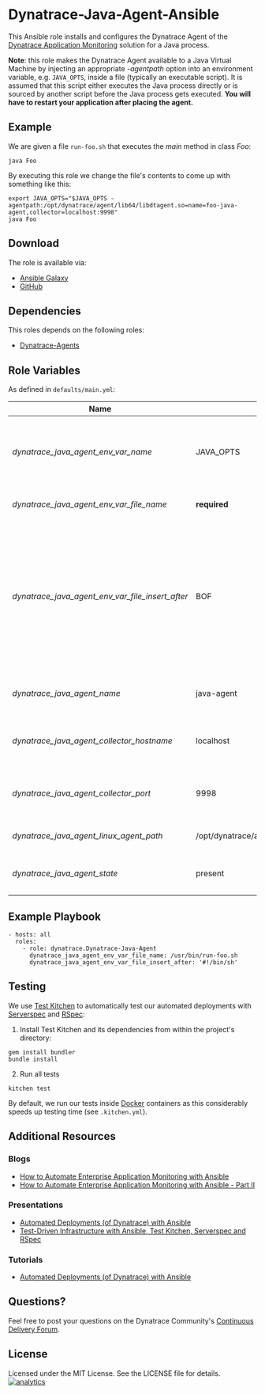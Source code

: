 # Dynatrace-Java-Agent-Ansible

This Ansible role installs and configures the Dynatrace Agent of the [Dynatrace Application Monitoring](http://www.dynatrace.com/en/products/application-monitoring.html) solution for a Java process.

**Note**: this role makes the Dynatrace Agent available to a Java Virtual Machine by injecting an appropriate *-agentpath* option into an environment variable, e.g. ```JAVA_OPTS```, inside a file (typically an executable script). It is assumed that this script either executes the Java process directly or is sourced by another script before the Java process gets executed. **You will have to restart your application after placing the agent.**

## Example

We are given a file ```run-foo.sh``` that executes the *main* method in class *Foo*:

```
java Foo
```

By executing this role we change the file's contents to come up with something like this:

```
export JAVA_OPTS="$JAVA_OPTS -agentpath:/opt/dynatrace/agent/lib64/libdtagent.so=name=foo-java-agent,collector=localhost:9998"
java Foo
```

## Download

The role is available via:

- [Ansible Galaxy](https://galaxy.ansible.com/list#/roles/5327)
- [GitHub](https://github.com/Dynatrace/Dynatrace-Java-Agent-Ansible)

## Dependencies

This roles depends on the following roles:

- [Dynatrace-Agents](https://galaxy.ansible.com/list#/roles/5320)

## Role Variables

As defined in ```defaults/main.yml```:

| Name                                             | Default                                  | Description |
|--------------------------------------------------|------------------------------------------|-------------|
| *dynatrace_java_agent_env_var_name*              | JAVA_OPTS                                | The name of the environment variable to be used for Agent injection. |
| *dynatrace_java_agent_env_var_file_name*         | **required**                             | The name of the file to be modified. |
| *dynatrace_java_agent_env_var_file_insert_after* | BOF                                      | A regex, BOF or EOF for *begin-of-file* and *end-of-file*, respectively. If a given regex is not matched, the *-agentpath* option will be appended to the file. |
| *dynatrace_java_agent_name*                      | java-agent                               | The name of the Agent as it appears in Dynatrace. |
| *dynatrace_java_agent_collector_hostname*        | localhost                                | The location of the collector the Agent shall connect to. |
| *dynatrace_java_agent_collector_port*            | 9998                                     | The port on the collector the Agent shall connect to. |
| *dynatrace_java_agent_linux_agent_path*          | /opt/dynatrace/agent/lib64/libdtagent.so | The path to the Agent libary. |
| *dynatrace_java_agent_state*                     | present                                  | Whether the Agent shall be ```present``` or ```absent```. |

## Example Playbook

```
- hosts: all
  roles:
    - role: dynatrace.Dynatrace-Java-Agent
      dynatrace_java_agent_env_var_file_name: /usr/bin/run-foo.sh
      dynatrace_java_agent_env_var_file_insert_after: '#!/bin/sh'
```

## Testing

We use [Test Kitchen](http://kitchen.ci) to automatically test our automated deployments with [Serverspec](http://serverspec.org) and [RSpec](http://rspec.info/):

1) Install Test Kitchen and its dependencies from within the project's directory:

```
gem install bundler
bundle install
```

2) Run all tests

```
kitchen test
```

By default, we run our tests inside [Docker](https://www.docker.com/) containers as this considerably speeds up testing time (see `.kitchen.yml`).

## Additional Resources

### Blogs

- [How to Automate Enterprise Application Monitoring with Ansible](http://apmblog.dynatrace.com/2015/03/04/how-to-automate-enterprise-application-monitoring-with-ansible/)
- [How to Automate Enterprise Application Monitoring with Ansible - Part II](http://apmblog.dynatrace.com/2015/04/23/how-to-automate-enterprise-application-monitoring-with-ansible-part-ii/)

### Presentations

- [Automated Deployments (of Dynatrace) with Ansible](http://www.slideshare.net/MartinEtmajer/automated-deployments-with-ansible)
- [Test-Driven Infrastructure with Ansible, Test Kitchen, Serverspec and RSpec](http://www.slideshare.net/MartinEtmajer/testing-ansible-roles-with-test-kitchen-serverspec-and-rspec-48185017)

### Tutorials

- [Automated Deployments (of Dynatrace) with Ansible](https://community.compuwareapm.com/community/display/LEARN/Tutorials+on+Automated+Deployments#TutorialsonAutomatedDeployments-ansible)

## Questions?

Feel free to post your questions on the Dynatrace Community's [Continuous Delivery Forum](https://answers.dynatrace.com/spaces/148/open-q-a_2.html?topics=continuous%20delivery).

## License

Licensed under the MIT License. See the LICENSE file for details.
[![analytics](https://www.google-analytics.com/collect?v=1&t=pageview&_s=1&dl=https%3A%2F%2Fgithub.com%2FdynaTrace&dp=%2FDynatrace-Java-Agent-Ansible&dt=Dynatrace-Java-Agent-Ansible&_u=Dynatrace~&cid=github.com%2FdynaTrace&tid=UA-54510554-5&aip=1)]()
